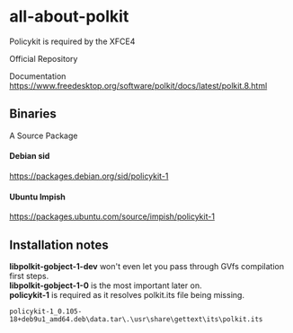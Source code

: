 # all-about-polkit
Policykit is required by the XFCE4  

Official Repository  


 
Documentation  
https://www.freedesktop.org/software/polkit/docs/latest/polkit.8.html


## Binaries
A Source Package  

#### Debian sid 
https://packages.debian.org/sid/policykit-1

#### Ubuntu Impish 
https://packages.ubuntu.com/source/impish/policykit-1


## Installation notes
**libpolkit-gobject-1-dev** won't even let you pass through GVfs compilation first steps.  
**libpolkit-gobject-1-0** is the most important later on.  
**policykit-1** is required as it resolves polkit.its file being missing.  
```
policykit-1_0.105-18+deb9u1_amd64.deb\data.tar\.\usr\share\gettext\its\polkit.its
```

